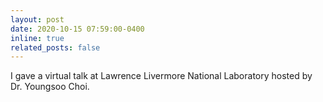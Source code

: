 ```yaml
---
layout: post
date: 2020-10-15 07:59:00-0400
inline: true
related_posts: false
---
```

I gave a virtual talk at Lawrence Livermore National Laboratory hosted by Dr. Youngsoo Choi.